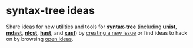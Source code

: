 # syntax-tree ideas

Share ideas for new utilities and tools for [**syntax-tree**](https://github.com/syntax-tree) (including [**unist**](https://github.com/syntax-tree/unist), [**mdast**](https://github.com/syntax-tree/mdast), [**nlcst**](https://github.com/syntax-tree/nlcst), [**hast**](https://github.com/syntax-tree/hast), and [**xast**](https://github.com/syntax-tree/xast)) by [creating a new issue](https://github.com/syntax-tree/ideas/issues/new) or find ideas to hack on by browsing [open ideas](https://github.com/syntax-tree/ideas/issues).
